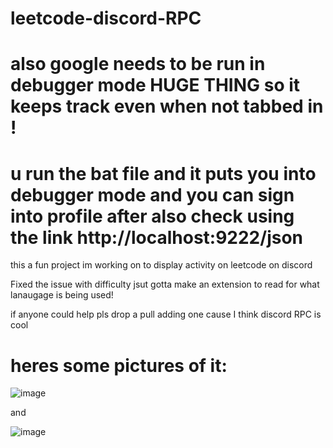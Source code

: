 # leetcode-discord-RPC


# also google needs to be run in debugger mode HUGE THING so it keeps track even when not tabbed in !

# u run the bat file and it puts you into debugger mode and you can sign into profile after also check using the link http://localhost:9222/json

 this a fun project im working on to display activity on leetcode on discord

Fixed the issue with difficulty jsut gotta make an extension to read for what lanaugage is being used!

if anyone could help pls drop a pull adding one cause I think discord RPC is cool

# heres some pictures of it:

![image](https://github.com/user-attachments/assets/ef69868b-741b-464e-9b4c-e760a8bee9ed)


and

![image](https://github.com/user-attachments/assets/5bf4e800-3baa-4c20-ad9c-8b881ef640c9)



